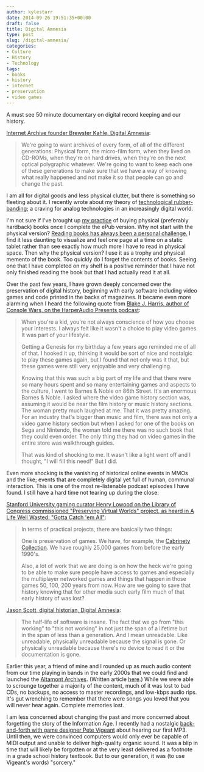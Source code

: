 ```yaml
---
author: kylestarr
date: 2014-09-26 19:51:35+00:00
draft: false
title: Digital Amnesia
type: post
slug: /digital-amnesia/
categories:
- Culture
- History
- Technology
tags:
- books
- history
- internet
- preservation
- video games
---
```


A must see 50 minute documentary on digital record keeping and our history.

[Internet Archive founder Brewster Kahle, Digital Amnesia](https://www.youtube.com/watch?v=NdZxI3nFVJs):

> We're going to want archives of every form, of all of the different generations: Physical form, the micro-film form, when they lived on CD-ROMs, when they're on hard drives, when they're on the next optical polygraphic whatever. We're going to want to keep each one of these generations to make sure that we have a way of knowing what really happened and not make it so that people can go and change the past.

I am all for digital goods and less physical clutter, but there is something so fleeting about it. I recently wrote about my theory of [technological rubber-banding](/2014/08/04/building-blocks/); a craving for analog technologies in an increasingly digital world.

I'm not sure if I've brought up [my practice](https://twitter.com/_kylestarr/status/499767664978305028) of buying physical (preferably hardback) books once I complete the ePub version. Why not start with the physical version? [Reading books has always been a personal challenge.](/2014/02/24/on-reading/) I find it less daunting to visualize and feel one page at a time on a static tablet rather than see exactly how much more I have to read in physical space. Then why the physical version? I use it as a trophy and physical memento of the book. Too quickly do I forget the contents of books. Seeing one that I have completed on my shelf is a positive reminder that I have not only finished reading the book but that I had actually read it at all.

Over the past few years, I have grown deeply concerned over the preservation of digital history, beginning with early software including video games and code printed in the backs of magazines. It became even more alarming when I heard the following quote from [Blake J. Harris, author of Console Wars, on the HarperAudio Presents podcast](https://itunes.apple.com/us/podcast/console-wars-by-blake-j.-harris/id806303320?i=308764902&mt=2):

> When you're a kid, you're not always conscience of how you choose your interests. I always felt like it wasn't a choice to play video games. It was part of your lifestyle.
>
> Getting a Genesis for my birthday a few years ago reminded me of all of that. I hooked it up, thinking it would be sort of nice and nostalgic to play these games again, but I found that not only was it that, but these games were still very enjoyable and very challenging.
>
> Knowing that this was such a big part of my life and that there were so many hours spent and so many entertaining games and aspects to the culture, I went to Barnes & Noble on 86th Street. It's an enormous Barnes & Noble. I asked where the video game history section was, assuming it would be near the film history or music history sections. The woman pretty much laughed at me. That it was pretty amazing. For an industry that's bigger than music and film, there was not only a video game history section but when I asked for one of the books on Sega and Nintendo, the woman told me there was no such book that they could even order. The only thing they had on video games in the entire store was walkthrough guides.
>
> That was kind of shocking to me. It wasn't like a light went off and I thought, "I will fill this need!" But I did.

Even more shocking is the vanishing of historical online events in MMOs and the like; events that are completely digital yet full of human, communal interaction. This is one of the most re-listenable podcast episodes I have found. I still have a hard time not tearing up during the close:

[Stanford University gaming curator Henry Lowood on the Library of Congress commissioned "Preserving Virtual Worlds" project, as heard in A Life Well Wasted: "Gotta Catch 'em All"](https://itunes.apple.com/us/podcast/gotta-catch-em-all/id303688916?i=51042613&mt=2):

> In terms of practical projects, there are basically two things:
>
> One is preservation of games. We have, for example, the [Cabrinety Collection](http://www-sul.stanford.edu/depts/hasrg/histsci/index.htm). We have roughly 25,000 games from before the early 1990's.
>
> Also, a lot of work that we are doing is on how the heck we're going to be able to make sure people have access to games and especially the multiplayer networked games and things that happen in those games 50, 100, 200 years from now. How are we going to save that history knowing that for other media such early film much of that early history of was lost?

[Jason Scott, digital historian, Digital Amnesia](https://www.youtube.com/watch?v=NdZxI3nFVJs):

> The half-life of software is insane. The fact that we go from "this working" to "this not working" in not just the span of a lifetime but in the span of less than a generation. And I mean unreadable. Like unreadable, physically unreadable because the signal is gone. Or physically unreadable because there's no device to read it or the documentation is gone.

Earlier this year, a friend of mine and I rounded up as much audio content from our time playing in bands in the early 2000s that we could find and launched the [Altamont Archives](http://soundcloud.com/altamont-archives). (Written article [here](/2014/02/04/the-altamont-archives/).) While we were able to scrounge together a majority of the content, much of it was lost to bad CDs, no backups, no access to master recordings, and low-kbps audio rips. It's gut wrenching to remember that there were songs you loved that you will never hear again. Complete memories lost.

I am less concerned about changing the past and more concerned about forgetting the story of the Information Age. I recently had a nostalgic [back-and-forth with game designer Pete Vigeant](https://twitter.com/greenghoulie/status/497926978604105728) about hearing our first MP3. Until then, we were convinced computers would only ever be capable of MIDI output and unable to deliver high-quality organic sound. It was a blip in time that will likely be forgotten or at the very least delivered as a footnote in a grade school history textbook. But to our generation, it was (to use Vigeant's words) "sorcery."
